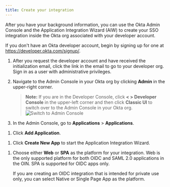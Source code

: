 ```yaml
---
title: Create your integration
---
```


After you have your background information, you can use the Okta Admin Console and the Application Integration Wizard (AIW) to create your SSO integration inside the Okta org associated with your developer account.

If you don't have an Okta developer account, begin by signing up for one at <https://developer.okta.com/signup/>.

1. After you request the developer account and have received the initialization email, click the link in the email to go to your developer org. Sign in as a user with administrative privileges.
1. Navigate to the Admin Console in your Okta org by clicking **Admin** in the upper-right corner.

   >**Note:** If you are in the Developer Console, click **< > Developer Console** in the upper-left corner and then click **Classic UI** to switch over to the Admin Console in your Okta org.
  ![Switch to Admin Console](/img/oin/scim_switch-ui.png "Switch to Admin UI")

3. In the Admin Console, go to  **Applications** > **Applications**.
<!--  ![Open Applications](/img/oin/scim_open-apps.png "Open Applications") -->
1. Click **Add Application**.
<!--  ![Create Application](/img/oin/scim_create-app.png "Add Application button") -->
1. Click **Create New App** to start the Application Integration Wizard.
<!--   ![Create New Application](/img/oin/scim_create-app-new.png "Create Application button") -->
1. Choose either **Web** or **SPA** as the platform for your integration. Web is the only supported platform for both OIDC and SAML 2.0 applications in the OIN. SPA is supported for OIDC apps only.

    If you are creating an OIDC integration that is intended for private use only, you can select Native or Single Page App as the platform.

<StackSelector snippet="create" />

<NextSectionLink/>
